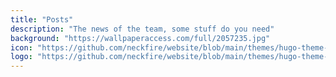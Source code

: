 ```yaml
---
title: "Posts"
description: "The news of the team, some stuff do you need"
background: "https://wallpaperaccess.com/full/2057235.jpg"
icon: "https://github.com/neckfire/website/blob/main/themes/hugo-theme-dimension-master/images/New%20Piskel.gif"
logo: "https://github.com/neckfire/website/blob/main/themes/hugo-theme-dimension-master/images/New%20Piskel.gif"
---
```


